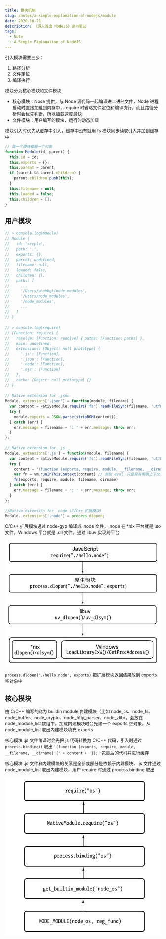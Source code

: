 ```yaml
---
title: 模块机制
slug: /notes/a-simple-explanation-of-nodejs/module
date: 2020-10-21
description: 《深入浅出 NodeJS》读书笔记
tags:
  - Note
  - A Simple Explanation of NodeJS
---
```


引入模块需要三步：

1. 路径分析
2. 文件定位
3. 编译执行

模块分为核心模块和文件模块

- 核心模块：Node 提供，与 Node 源代码一起编译进二进制文件，Node 进程启动时直接加载到内存中，require 时省略文件定位和编译执行，而且路径分析时会优先判断，所以加载速度最快
- 文件模块：用户编写的模块，运行时动态加载

模块引入时优先从缓存中引入，缓存中没有就用 fs 模块同步读取引入并加到缓存中

```js
// 每一个模块都是一个对象
function Module(id, parent) {
  this.id = id;
  this.exports = {};
  this.parent = parent;
  if (parent && parent.children) {
    parent.children.push(this);
  }
  this.filename = null;
  this.loaded = false;
  this.children = [];
}
```

## 用户模块

```js
// > console.log(module)
// Module {
//   id: '<repl>',
//   path: '.',
//   exports: {},
//   parent: undefined,
//   filename: null,
//   loaded: false,
//   children: [],
//   paths: [
//     ...
//     '/Users/ahabhgk/node_modules',
//     '/Users/node_modules',
//     '/node_modules',
//     ...
//   ]
// }

// > console.log(require)
// [Function: require] {
//   resolve: [Function: resolve] { paths: [Function: paths] },
//   main: undefined,
//   extensions: [Object: null prototype] {
//     '.js': [Function],
//     '.json': [Function],
//     '.node': [Function],
//     '.mjs': [Function]
//   },
//   cache: [Object: null prototype] {}
// }

// Native extension for .json
Module._extensions['.json'] = function(module, filename) {
  var content = NativeModule.require('fs').readFileSync(filename, 'utf8');
  try {
    module.exports = JSON.parse(stripBOM(content));
  } catch (err) {
    err.message = filename + ': ' + err.message; throw err;
  }
};

// Native extension for .js
Module._extensions['.js'] = function(module, filename) {
  var content = NativeModule.require('fs').readFileSync(filename, 'utf8');
  try {
    content = '(function (exports, require, module, __filename, __dirname) {' + content + '});'
    var fn = vm.runInThisContext(content) // 类似 eval，只是具有明确上下文，不会污染全局
    fn(exports, require, module, filename, dirname)
  } catch (err) {
    err.message = filename + ': ' + err.message; throw err;
  }
};

//Native extension for .node (C/C++ 扩展模块)
Module._extensions['.node'] = process.dlopen;
```

C/C++ 扩展模块通过 node-gyp 编译成 .node 文件，.node 在 *nix 平台就是 .so 文件，Windows 平台就是 .dll 文件，通过 libuv 实现跨平台

![require() 引入 .node 文件的过程](./images/require-node.png)

`process.dlopen('./hello.node', exports)` 把扩展模块返回结果放到 exports 空对象中

## 核心模块

由 C/C++ 编写的称为 buildin module 内建模块（比如 node_os、node_fs、node_buffer、node_crypto、node_http_parser、node_zlib），会放在 node_module_list 数组中，加载内建模块时会先建一个 exports 空对象，从 node_module_list 取出内建模块填充 exports

核心模块 .js 文件编译时会先把 js 代码转换为 C/C++ 代码，引入时通过 `process.binding()` 取出 `'(function (exports, require, module, __filename, __dirname) {' + content + '});'` 包裹后的代码并进行缓存

核心模块 .js 文件和内建模块的关系是全部或部分是依赖于内建模块，.js 文件通过 node_module_list 取出内建模块，用户 require 时通过 process.binding 取出

![os 核心模块引入流程](./images/require-core.png)
